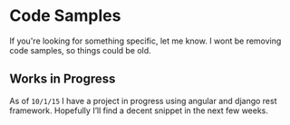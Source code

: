 # Code Samples

If you're looking for something specific, let me know.
I wont be removing code samples, so things could be old.

## Works in Progress

As of `10/1/15` I have a project in progress using angular and django rest framework. Hopefully I’ll find a decent snippet in the next few weeks.


